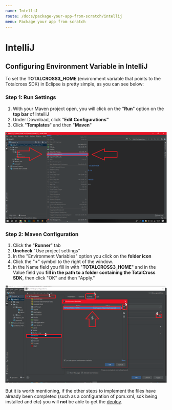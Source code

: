 ```yaml
---
name: IntelliJ
route: /docs/package-your-app-from-scratch/intellij
menu: Package your app from scratch
---
```


# IntelliJ

## Configuring Environment Variable in IntelliJ

To set the **TOTALCROSS3_HOME** \(environment variable that points to the Totalcross SDK\) in Eclipse is pretty simple, as you can see below:

### Step 1: Run Settings

1. With your Maven project open, you will click on the "**Run**" option on the **top bar** of IntelliJ
2. Under Download, click "**Edit Configurations"**
3. Click "**Templates**" and then "**Maven**"

![edit-configurations](../../../.gitbook/assets/edit-configurations.png)

### Step 2: Maven Configuration

1. Click the "**Runner**" tab
2. **Uncheck** "Use project settings"
3. In the "Environment Variables" option you click on the **folder icon**
4. Click the "**+**" symbol to the right of the window.
5. In the Name field you fill in with "**TOTALCROSS3_HOME**" and in the Value field you **fill in the path to a folder containing the TotalCross SDK**, then click "OK" and then "Apply."

![Templates Maven](../../../.gitbook/assets/maven-configurations1.png)

<!-- {% hint style="warning" %} -->

But it is worth mentioning, if the other steps to implement the files have already been completed \(such as a configuration of pom.xml, sdk being installed and etc\) you will **not** be able to get the [deploy](https://totalcross.gitbook.io/playbook/learn-totalcross/deploy-your-app-android-ios-and-windows).

<!-- {% endhint %} -->

